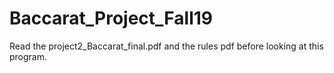 # Baccarat_Project_Fall19

Read the project2_Baccarat_final.pdf and the rules pdf before looking at this program.
